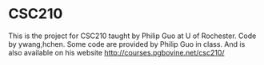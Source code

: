 CSC210
======
This is the project for CSC210 taught by Philip Guo at U of Rochester.
Code by ywang,hchen. Some code are provided by Philip Guo in class. And is also available on his website http://courses.pgbovine.net/csc210/

